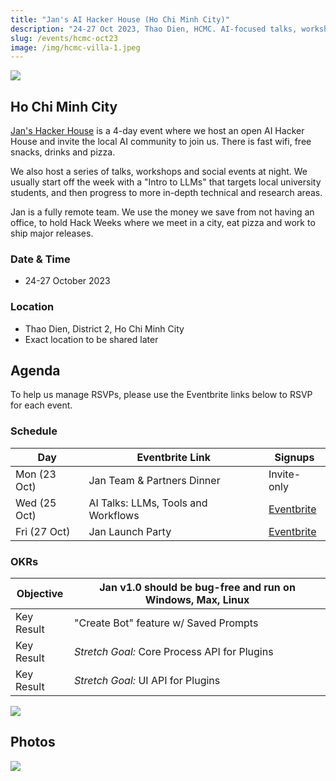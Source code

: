 ```yaml
---
title: "Jan's AI Hacker House (Ho Chi Minh City)"
description: "24-27 Oct 2023, Thao Dien, HCMC. AI-focused talks, workshops and social events. Hosted by Jan.ai"
slug: /events/hcmc-oct23
image: /img/hcmc-villa-1.jpeg
---
```

![](https://img.evbuc.com/https%3A%2F%2Fcdn.evbuc.com%2Fimages%2F622863119%2F1835665938193%2F1%2Foriginal.20231018-020624?w=940&auto=format%2Ccompress&q=75&sharp=10&rect=0%2C0%2C3240%2C1620&s=2408a9d180947bbc83ccbf0b76e7ab85)

## Ho Chi Minh City

[Jan's Hacker House](https://jan.ai) is a 4-day event where we host an open AI Hacker House and invite the local AI community to join us. There is fast wifi, free snacks, drinks and pizza. 

We also host a series of talks, workshops and social events at night. We usually start off the week with a "Intro to LLMs" that targets local university students, and then progress to more in-depth technical and research areas. 

Jan is a fully remote team. We use the money we save from not having an office, to hold Hack Weeks where we meet in a city, eat pizza and work to ship major releases. 

### Date & Time

- 24-27 October 2023

### Location

- Thao Dien, District 2, Ho Chi Minh City
- Exact location to be shared later

## Agenda

To help us manage RSVPs, please use the Eventbrite links below to RSVP for each event.

### Schedule

| Day            | Eventbrite Link            | Signups                                                |
| -------------- | -------------------------- | ------------------------------------------------------ |
| Mon (23 Oct)   | Jan Team & Partners Dinner | Invite-only                                            |
| Wed (25 Oct)   | AI Talks: LLMs, Tools and Workflows             | [Eventbrite](https://jan-tech-talks.eventbrite.sg/)  |
| Fri (27 Oct)   | Jan Launch Party           | [Eventbrite](https://jan-launch-party.eventbrite.sg/)  |

### OKRs

| **Objective** | Jan v1.0 should be bug-free and run on Windows, Max, Linux |
| ------------- | ---------------------------------------------------------- |
| Key Result    | "Create Bot" feature w/ Saved Prompts                      |
| Key Result    | *Stretch Goal:* Core Process API for Plugins               |
| Key Result    | *Stretch Goal:* UI API for Plugins                         |

![](/img/hcmc-villa-1.jpeg)

## Photos

![](/img/hcmc-villa-2.jpeg)
